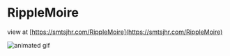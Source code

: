 # RippleMoire

view at [https://smtsjhr.com/RippleMoire](https://smtsjhr.com/RippleMoire)

![animated gif](https://github.com/smtsjhr/RippleMoire/blob/master/RippleMoire_300.gif)